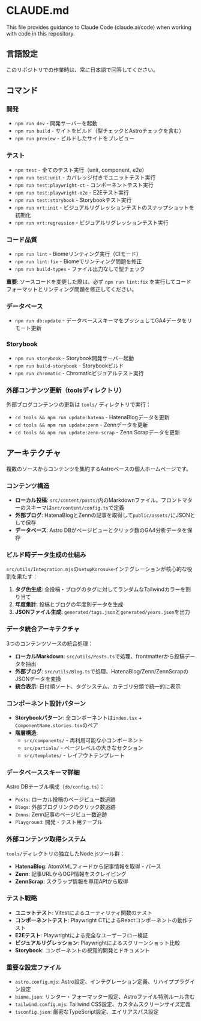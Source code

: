 # CLAUDE.md

This file provides guidance to Claude Code (claude.ai/code) when working with code in this repository.

## 言語設定
このリポジトリでの作業時は、常に日本語で回答してください。

## コマンド

### 開発
- `npm run dev` - 開発サーバーを起動
- `npm run build` - サイトをビルド（型チェックとAstroチェックを含む）
- `npm run preview` - ビルドしたサイトをプレビュー

### テスト
- `npm test` - 全てのテスト実行（unit, component, e2e）
- `npm run test:unit` - カバレッジ付きでユニットテスト実行
- `npm run test:playwright-ct` - コンポーネントテスト実行
- `npm run test:playwright-e2e` - E2Eテスト実行
- `npm run test:storybook` - Storybookテスト実行
- `npm run vrt:init` - ビジュアルリグレッションテストのスナップショットを初期化
- `npm run vrt:regression` - ビジュアルリグレッションテスト実行

### コード品質
- `npm run lint` - Biomeリンティング実行（CIモード）
- `npm run lint:fix` - Biomeでリンティング問題を修正
- `npm run build-types` - ファイル出力なしで型チェック

**重要**: ソースコードを変更した際は、必ず `npm run lint:fix` を実行してコードフォーマットとリンティング問題を修正してください。

### データベース
- `npm run db:update` - データベーススキーマをプッシュしてGA4データをリモート更新

### Storybook
- `npm run storybook` - Storybook開発サーバー起動
- `npm run build-storybook` - Storybookビルド
- `npm run chromatic` - Chromaticビジュアルテスト実行

### 外部コンテンツ更新（toolsディレクトリ）
外部ブログコンテンツの更新は `tools/` ディレクトリで実行：
- `cd tools && npm run update:hatena` - HatenaBlogデータを更新
- `cd tools && npm run update:zenn` - Zennデータを更新
- `cd tools && npm run update:zenn-scrap` - Zenn Scrapデータを更新

## アーキテクチャ

複数のソースからコンテンツを集約するAstroベースの個人ホームページです。

### コンテンツ構造
- **ローカル投稿**: `src/content/posts/`内のMarkdownファイル。フロントマターのスキーマは`src/content/config.ts`で定義
- **外部ブログ**: HatenaBlogとZennの記事を取得して`public/assets/`にJSONとして保存
- **データベース**: Astro DBがページビューとクリック数のGA4分析データを保存

### ビルド時データ生成の仕組み
`src/utils/Integration.mjs`の`setupKorosuke`インテグレーションが核心的な役割を果たす：
1. **タグ色生成**: 全投稿・ブログのタグに対してランダムなTailwindカラーを割り当て
2. **年度集計**: 投稿とブログの年度別データを生成
3. **JSONファイル生成**: `generated/tags.json`と`generated/years.json`を出力

### データ統合アーキテクチャ
3つのコンテンツソースの統合処理：
- **ローカルMarkdown**: `src/utils/Posts.ts`で処理、frontmatterから投稿データを抽出
- **外部ブログ**: `src/utils/Blog.ts`で処理、HatenaBlog/Zenn/ZennScrapのJSONデータを変換
- **統合表示**: 日付順ソート、タグシステム、カテゴリ分類で統一的に表示

### コンポーネント設計パターン
- **Storybookパターン**: 全コンポーネントは`index.tsx` + `ComponentName.stories.tsx`のペア
- **階層構造**: 
  - `src/components/` - 再利用可能な小コンポーネント
  - `src/partials/` - ページレベルの大きなセクション
  - `src/templates/` - レイアウトテンプレート

### データベーススキーマ詳細
Astro DBテーブル構成（`db/config.ts`）：
- `Posts`: ローカル投稿のページビュー数追跡
- `Blogs`: 外部ブログリンクのクリック数追跡  
- `Zenns`: Zenn記事のページビュー数追跡
- `Playground`: 開発・テスト用テーブル

### 外部コンテンツ取得システム
`tools/`ディレクトリの独立したNode.jsツール群：
- **HatenaBlog**: AtomXMLフィードから記事情報を取得・パース
- **Zenn**: 記事URLからOGP情報をスクレイピング
- **ZennScrap**: スクラップ情報を専用APIから取得

### テスト戦略
- **ユニットテスト**: Vitestによるユーティリティ関数のテスト
- **コンポーネントテスト**: Playwright CTによるReactコンポーネントの動作テスト
- **E2Eテスト**: Playwrightによる完全なユーザーフロー検証
- **ビジュアルリグレッション**: Playwrightによるスクリーンショット比較
- **Storybook**: コンポーネントの視覚的開発とドキュメント

### 重要な設定ファイル
- `astro.config.mjs`: Astro設定、インテグレーション定義、リハイププラグイン設定
- `biome.json`: リンター・フォーマッター設定、Astroファイル特別ルール含む
- `tailwind.config.mjs`: Tailwind CSS設定、カスタムスクリーンサイズ定義
- `tsconfig.json`: 厳密なTypeScript設定、エイリアスパス設定